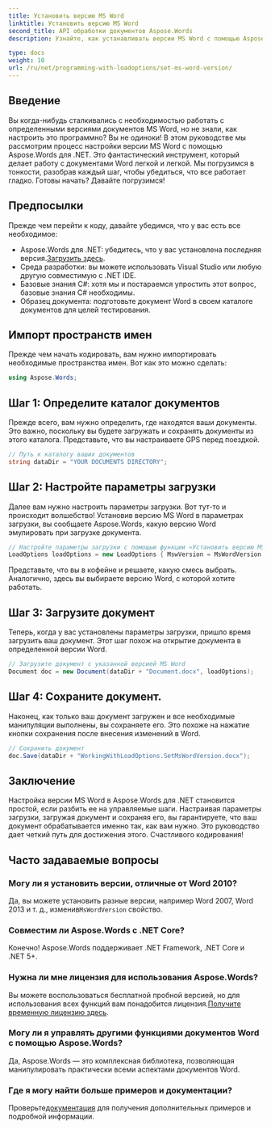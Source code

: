 ```yaml
---
title: Установить версию MS Word
linktitle: Установить версию MS Word
second_title: API обработки документов Aspose.Words
description: Узнайте, как устанавливать версии MS Word с помощью Aspose.Words для .NET с помощью нашего подробного руководства. Идеально подходит для разработчиков, желающих оптимизировать работу с документами.

type: docs
weight: 10
url: /ru/net/programming-with-loadoptions/set-ms-word-version/
---
```

## Введение

Вы когда-нибудь сталкивались с необходимостью работать с определенными версиями документов MS Word, но не знали, как настроить это программно? Вы не одиноки! В этом руководстве мы рассмотрим процесс настройки версии MS Word с помощью Aspose.Words для .NET. Это фантастический инструмент, который делает работу с документами Word легкой и легкой. Мы погрузимся в тонкости, разобрав каждый шаг, чтобы убедиться, что все работает гладко. Готовы начать? Давайте погрузимся!

## Предпосылки

Прежде чем перейти к коду, давайте убедимся, что у вас есть все необходимое:

-  Aspose.Words для .NET: убедитесь, что у вас установлена последняя версия.[Загрузить здесь](https://releases.aspose.com/words/net/).
- Среда разработки: вы можете использовать Visual Studio или любую другую совместимую с .NET IDE.
- Базовые знания C#: хотя мы и постараемся упростить этот вопрос, базовые знания C# необходимы.
- Образец документа: подготовьте документ Word в своем каталоге документов для целей тестирования.

## Импорт пространств имен

Прежде чем начать кодировать, вам нужно импортировать необходимые пространства имен. Вот как это можно сделать:

```csharp
using Aspose.Words;
```

## Шаг 1: Определите каталог документов

Прежде всего, вам нужно определить, где находятся ваши документы. Это важно, поскольку вы будете загружать и сохранять документы из этого каталога. Представьте, что вы настраиваете GPS перед поездкой.

```csharp
// Путь к каталогу ваших документов
string dataDir = "YOUR DOCUMENTS DIRECTORY";
```

## Шаг 2: Настройте параметры загрузки

Далее вам нужно настроить параметры загрузки. Вот тут-то и происходит волшебство! Установив версию MS Word в параметрах загрузки, вы сообщаете Aspose.Words, какую версию Word эмулировать при загрузке документа.

```csharp
// Настройте параметры загрузки с помощью функции «Установить версию MS Word»
LoadOptions loadOptions = new LoadOptions { MswVersion = MsWordVersion.Word2010 };
```

Представьте, что вы в кофейне и решаете, какую смесь выбрать. Аналогично, здесь вы выбираете версию Word, с которой хотите работать.

## Шаг 3: Загрузите документ

Теперь, когда у вас установлены параметры загрузки, пришло время загрузить ваш документ. Этот шаг похож на открытие документа в определенной версии Word.

```csharp
// Загрузите документ с указанной версией MS Word
Document doc = new Document(dataDir + "Document.docx", loadOptions);
```

## Шаг 4: Сохраните документ.

Наконец, как только ваш документ загружен и все необходимые манипуляции выполнены, вы сохраняете его. Это похоже на нажатие кнопки сохранения после внесения изменений в Word.

```csharp
// Сохранить документ
doc.Save(dataDir + "WorkingWithLoadOptions.SetMsWordVersion.docx");
```

## Заключение

Настройка версии MS Word в Aspose.Words для .NET становится простой, если разбить ее на управляемые шаги. Настраивая параметры загрузки, загружая документ и сохраняя его, вы гарантируете, что ваш документ обрабатывается именно так, как вам нужно. Это руководство дает четкий путь для достижения этого. Счастливого кодирования!

## Часто задаваемые вопросы

### Могу ли я установить версии, отличные от Word 2010?
 Да, вы можете установить разные версии, например Word 2007, Word 2013 и т. д., изменив`MsWordVersion` свойство.

### Совместим ли Aspose.Words с .NET Core?
Конечно! Aspose.Words поддерживает .NET Framework, .NET Core и .NET 5+.

### Нужна ли мне лицензия для использования Aspose.Words?
 Вы можете воспользоваться бесплатной пробной версией, но для использования всех функций вам понадобится лицензия.[Получите временную лицензию здесь](https://purchase.aspose.com/temporary-license/).

### Могу ли я управлять другими функциями документов Word с помощью Aspose.Words?
Да, Aspose.Words — это комплексная библиотека, позволяющая манипулировать практически всеми аспектами документов Word.

### Где я могу найти больше примеров и документации?
 Проверьте[документация](https://reference.aspose.com/words/net/) для получения дополнительных примеров и подробной информации.
